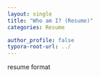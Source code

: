 ```yaml
---
layout: single
title: "Who am I? (Resume)"
categories: Resume

author_profile: false
typora-root-url: ../
---
```

resume format
